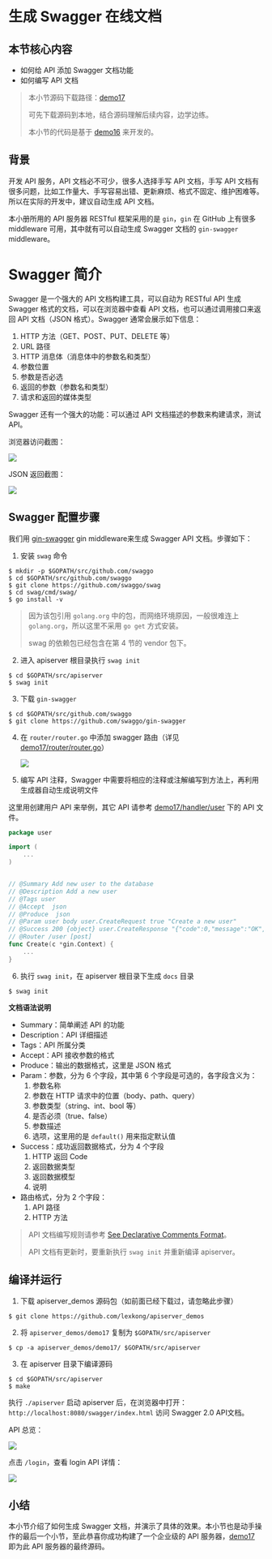 
# 生成 Swagger 在线文档

## 本节核心内容

+ 如何给 API 添加 Swagger 文档功能
+ 如何编写 API 文档

> 本小节源码下载路径：[demo17](https://github.com/lexkong/apiserver_demos/tree/master/demo17)
>
> 可先下载源码到本地，结合源码理解后续内容，边学边练。
>
> 本小节的代码是基于 [demo16](https://github.com/lexkong/apiserver_demos/tree/master/demo16) 来开发的。

## 背景

开发 API 服务，API 文档必不可少，很多人选择手写 API 文档，手写 API 文档有很多问题，比如工作量大、手写容易出错、更新麻烦、格式不固定、维护困难等。所以在实际的开发中，建议自动生成 API 文档。

本小册所用的 API 服务器 RESTful 框架采用的是 `gin`，`gin` 在 GitHub 上有很多 middleware 可用，其中就有可以自动生成 Swagger 文档的 `gin-swagger` middleware。

# Swagger 简介

Swagger 是一个强大的 API 文档构建工具，可以自动为 RESTful API 生成 Swagger 格式的文档，可以在浏览器中查看 API 文档，也可以通过调用接口来返回 API 文档（JSON 格式）。Swagger 通常会展示如下信息：
1. HTTP 方法（GET、POST、PUT、DELETE 等）
2. URL 路径
3. HTTP 消息体（消息体中的参数名和类型）
4. 参数位置
5. 参数是否必选
6. 返回的参数（参数名和类型）
7. 请求和返回的媒体类型

Swagger 还有一个强大的功能：可以通过 API 文档描述的参数来构建请求，测试 API。

浏览器访问截图：

![](https://user-gold-cdn.xitu.io/2018/6/18/1640ef86266cb60a?w=2525&h=813&f=jpeg&s=71333)

JSON 返回截图：

![](https://user-gold-cdn.xitu.io/2018/6/18/1640ef885d3efee4?w=2059&h=942&f=jpeg&s=98919)

## Swagger 配置步骤

我们用 [gin-swagger](https://github.com/swaggo/gin-swagger) gin middleware来生成 Swagger API 文档。步骤如下：

1. 安装 `swag` 命令

```
$ mkdir -p $GOPATH/src/github.com/swaggo
$ cd $GOPATH/src/github.com/swaggo
$ git clone https://github.com/swaggo/swag
$ cd swag/cmd/swag/
$ go install -v
```

> 因为该包引用 `golang.org` 中的包，而网络环境原因，一般很难连上 `golang.org`，所以这里不采用 `go get` 方式安装。
>
> swag 的依赖包已经包含在第 4 节的 vendor 包下。

2. 进入 apiserver 根目录执行 `swag init`

```
$ cd $GOPATH/src/apiserver
$ swag init
```

3. 下载 `gin-swagger`

```
$ cd $GOPATH/src/github.com/swaggo
$ git clone https://github.com/swaggo/gin-swagger
```

4. 在 `router/router.go` 中添加 swagger 路由（详见 [demo17/router/router.go](https://github.com/lexkong/apiserver_demos/blob/master/demo17/router/router.go)）


    ![](https://user-gold-cdn.xitu.io/2018/6/18/1640f3fac8635ff0?w=2164&h=1259&f=jpeg&s=196291)

5. 编写 API 注释，Swagger 中需要将相应的注释或注解编写到方法上，再利用生成器自动生成说明文件

这里用创建用户 API 来举例，其它 API 请参考 [demo17/handler/user](https://github.com/lexkong/apiserver_demos/tree/master/demo17/handler/user) 下的 API 文件。

```go
package user

import (
    ...
)


// @Summary Add new user to the database
// @Description Add a new user
// @Tags user
// @Accept  json
// @Produce  json
// @Param user body user.CreateRequest true "Create a new user"
// @Success 200 {object} user.CreateResponse "{"code":0,"message":"OK","data":{"username":"kong"}}"
// @Router /user [post]
func Create(c *gin.Context) {
    ...
}

```

6. 执行 `swag init`，在 apiserver 根目录下生成 `docs` 目录

```
$ swag init
```

**文档语法说明**

+ Summary：简单阐述 API 的功能
+ Description：API 详细描述
+ Tags：API 所属分类
+ Accept：API 接收参数的格式
+ Produce：输出的数据格式，这里是 JSON 格式
+ Param：参数，分为 6 个字段，其中第 6 个字段是可选的，各字段含义为：
  1. 参数名称
  2. 参数在 HTTP 请求中的位置（body、path、query） 
  3. 参数类型（string、int、bool 等） 
  4. 是否必须（true、false）
  5. 参数描述
  6. 选项，这里用的是 `default()` 用来指定默认值
+ Success：成功返回数据格式，分为 4 个字段
  1. HTTP 返回 Code
  2. 返回数据类型
  3. 返回数据模型
  4. 说明
+ 路由格式，分为 2 个字段： 
  1. API 路径
  2. HTTP 方法
  
> API 文档编写规则请参考 [See Declarative Comments Format](https://swaggo.github.io/swaggo.io/declarative_comments_format/)。
>
> API 文档有更新时，要重新执行 `swag init` 并重新编译 apiserver。


## 编译并运行

1. 下载 apiserver_demos 源码包（如前面已经下载过，请忽略此步骤）

```
$ git clone https://github.com/lexkong/apiserver_demos
```

2. 将 `apiserver_demos/demo17` 复制为 `$GOPATH/src/apiserver`

```
$ cp -a apiserver_demos/demo17/ $GOPATH/src/apiserver
```

3. 在 apiserver 目录下编译源码

```
$ cd $GOPATH/src/apiserver
$ make
```

执行 `./apiserver` 启动 apiserver 后，在浏览器中打开： `http://localhost:8080/swagger/index.html` 访问 Swagger 2.0 API文档。

API 总览：

![](https://user-gold-cdn.xitu.io/2018/6/18/1640f0143a77544d?w=2514&h=1169&f=jpeg&s=121870)

点击 `/login`，查看 login API 详情：

![](https://user-gold-cdn.xitu.io/2018/6/6/163d0b2e58caaf13?w=1809&h=929&f=png&s=55566)

## 小结

本小节介绍了如何生成 Swagger 文档，并演示了具体的效果。本小节也是动手操作的最后一个小节，至此恭喜你成功构建了一个企业级的 API 服务器，[demo17](https://github.com/lexkong/apiserver_demos/tree/master/demo17) 即为此 API 服务器的最终源码。